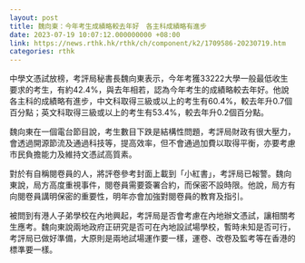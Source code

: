 ```yaml
---
layout: post
title: 魏向東：今年考生成績略較去年好　各主科成績略有進步
date: 2023-07-19 10:07:12.000000000 +08:00
link: https://news.rthk.hk/rthk/ch/component/k2/1709586-20230719.htm
categories: rthk
---
```


中學文憑試放榜，考評局秘書長魏向東表示，今年考獲33222大學一般最低收生要求的考生，有約42.4%，與去年相若，認為今年考生的成績略較去年好。他說各主科的成績略有進步，中文科取得三級或以上的考生有60.4%，較去年升0.7個百分點；英文科取得三級或以上的考生有53.4%，較去年升0.2個百分點。

魏向東在一個電台節目說，考生數目下跌是結構性問題，考評局財政有很大壓力，會透過開源節流及通過科技等，提高效率，但不會通過加費以取得平衡，亦要考慮市民負擔能力及維持文憑試高質素。

對於有自稱閱卷員的人，將評卷參考封面上載到「小紅書」，考評局已報警。魏向東說，局方高度重視事件，閱卷員需要簽署合約，而保密不設時限。他說，局方有向閱卷員講明保密的重要性，明年亦會加強對閱卷員的教育及指引。

被問到有港人子弟學校在內地興起，考評局是否會考慮在內地辦文憑試，讓相關考生應考。魏向東說兩地政府正研究是否可在內地設試場學校，暫時未知是否可行，考評局已做好準備，大原則是兩地試場運作要一樣，運卷、改卷及監考等在香港的標準要一樣。
